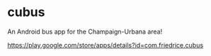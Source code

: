# cubus
An Android bus app for the Champaign-Urbana area!

https://play.google.com/store/apps/details?id=com.friedrice.cubus
